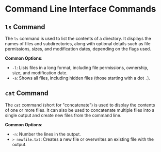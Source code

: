 # Command Line Interface Commands

## `ls` Command

The `ls` command is used to list the contents of a directory. It displays the names of files and subdirectories, along with optional details such as file permissions, sizes, and modification dates, depending on the flags used.

**Common Options:**
- `-l`: Lists files in a long format, including file permissions, ownership, size, and modification date.
- `-a`: Shows all files, including hidden files (those starting with a dot `.`).

## `cat` Command

The `cat` command (short for "concatenate") is used to display the contents of one or more files. It can also be used to concatenate multiple files into a single output and create new files from the command line.

**Common Options:**
- `-n`: Number the lines in the output.
- `> newfile.txt`: Creates a new file or overwrites an existing file with the output.
